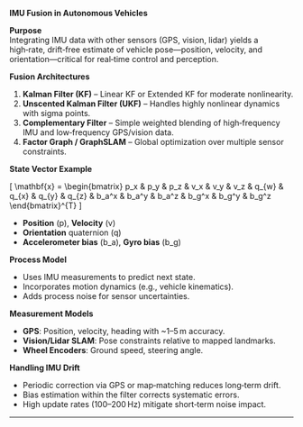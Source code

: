 **IMU Fusion in Autonomous Vehicles**

**Purpose**  
Integrating IMU data with other sensors (GPS, vision, lidar) yields a high‑rate, drift‑free estimate of vehicle pose—position, velocity, and orientation—critical for real‑time control and perception.

**Fusion Architectures**

1. **Kalman Filter (KF)** – Linear KF or Extended KF for moderate nonlinearity.
2. **Unscented Kalman Filter (UKF)** – Handles highly nonlinear dynamics with sigma points.
3. **Complementary Filter** – Simple weighted blending of high‑frequency IMU and low‑frequency GPS/vision data.
4. **Factor Graph / GraphSLAM** – Global optimization over multiple sensor constraints.

**State Vector Example**

\[
\mathbf{x} = \begin{bmatrix}
p_x & p_y & p_z & v_x & v_y & v_z & q_{w} & q_{x} & q_{y} & q_{z} & b_a^x & b_a^y & b_a^z & b_g^x & b_g^y & b_g^z
\end{bmatrix}^{T}
\]

- **Position** \(p\), **Velocity** \(v\)
- **Orientation** quaternion \(q\)
- **Accelerometer bias** \(b_a\), **Gyro bias** \(b_g\)

**Process Model**

- Uses IMU measurements to predict next state.
- Incorporates motion dynamics (e.g., vehicle kinematics).
- Adds process noise for sensor uncertainties.

**Measurement Models**

- **GPS**: Position, velocity, heading with ~1–5 m accuracy.
- **Vision/Lidar SLAM**: Pose constraints relative to mapped landmarks.
- **Wheel Encoders**: Ground speed, steering angle.

**Handling IMU Drift**

- Periodic correction via GPS or map‑matching reduces long‑term drift.
- Bias estimation within the filter corrects systematic errors.
- High update rates (100–200 Hz) mitigate short‑term noise impact.

---
